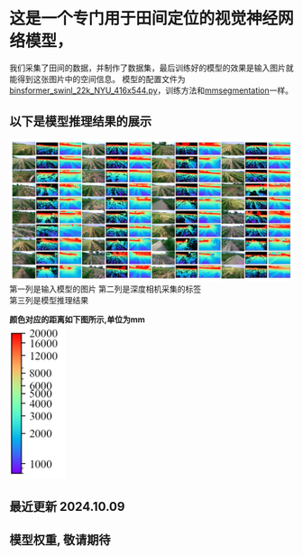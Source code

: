 # 这是一个专门用于田间定位的视觉神经网络模型，
我们采集了田间的数据，并制作了数据集，最后训练好的模型的效果是输入图片就能得到这张图片中的空间信息。
模型的配置文件为[binsformer_swinl_22k_NYU_416x544.py](binsformer_swinl_22k_NYU_416x544.py "binsformer_swinl_22k_NYU_416x544.py")，训练方法和[mmsegmentation](https://github.com/open-mmlab/mmsegmentation "mmsegmentation")一样。
## 以下是模型推理结果的展示
![demo](demo/01.png "demo")
第一列是输入模型的图片
第二列是深度相机采集的标签   
第三列是模型推理结果   

**颜色对应的距离如下图所示,单位为mm**   
<img src="demo/00.jpg" width="100" alt="gene_anchor_demo.py的运行结果"/>


## 最近更新 2024.10.09

## 模型权重, 敬请期待
